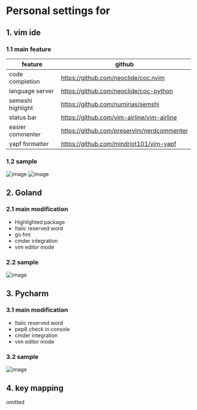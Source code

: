 # Personal settings for 


## 1. vim ide
### 1.1 main feature
| feature           | github                                     |
|-------------------|--------------------------------------------|
| code completion   | https://github.com/neoclide/coc.nvim       |
| language server   | https://github.com/neoclide/coc-python     |
| semeshi highlight | https://github.com/numirias/semshi         |
| status bar        | https://github.com/vim-airline/vim-airline |
| easier commenter  | https://github.com/preservim/nerdcommenter |
| yapf formatter    | https://github.com/mindriot101/vim-yapf    |

### 1.2 sample 
![image](https://user-images.githubusercontent.com/12891877/116991684-e69b8a80-ad0f-11eb-946c-715b729fdd2e.png)
![image](https://user-images.githubusercontent.com/12891877/116992589-3cbcfd80-ad11-11eb-8500-e58374a9df6a.png)


## 2. Goland
### 2.1 main modification
- Highlighted package
- Italic reserved word
- go fmt
- cmder integration
- vim editor mode

### 2.2 sample
![image](https://user-images.githubusercontent.com/12891877/116992790-8c9bc480-ad11-11eb-9677-528d7070c1d6.png)


## 3. Pycharm
### 3.1 main modification
- Italic reserved word
- pep8 check in console
- cmder integration
- vim editor mode
### 3.2 sample
![image](https://user-images.githubusercontent.com/12891877/116993387-5f9be180-ad12-11eb-9d96-1da7364b2964.png)

## 4. key mapping
omitted
